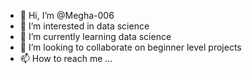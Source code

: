 - 👋 Hi, I’m @Megha-006
- 👀 I’m interested in data science
- 🌱 I’m currently learning data science
- 💞️ I’m looking to collaborate on beginner level projects
- 📫 How to reach me ...

<!---
Megha-006/Megha-006 is a ✨ special ✨ repository because its `README.md` (this file) appears on your GitHub profile.
You can click the Preview link to take a look at your changes.
--->
